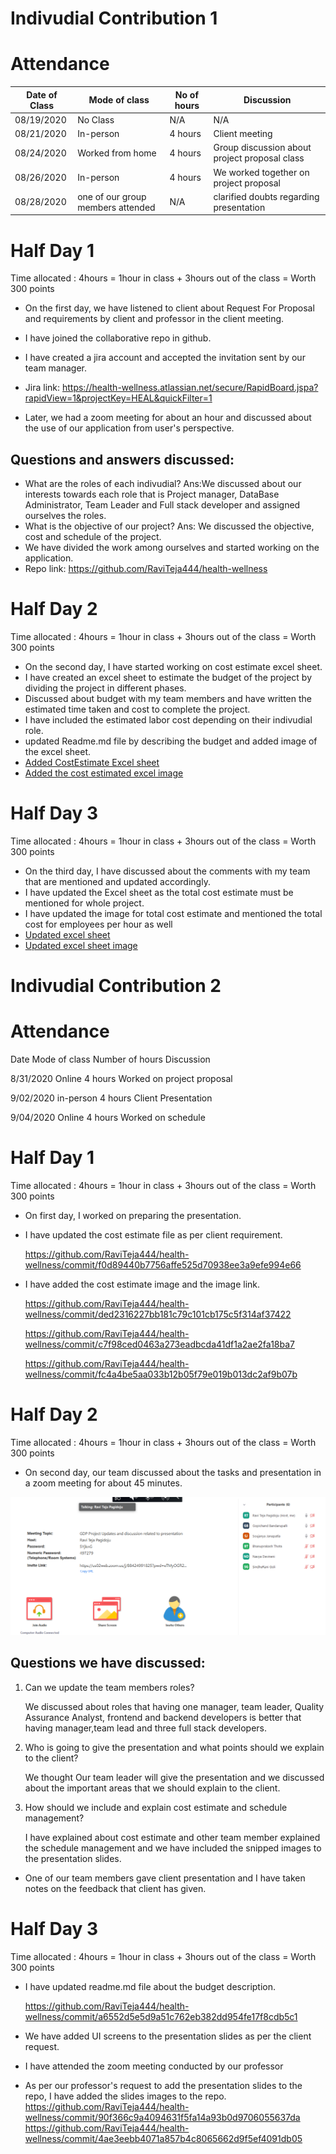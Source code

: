 # Indivudial Contribution 1
# Attendance

| Date of Class   | Mode of class | No of hours    | Discussion   | 
| --------------- | ------------- | -------------- | ------------ | 
| 08/19/2020      | No Class     |  N/A            | N/A             | 
| 08/21/2020      | In-person    | 4 hours         | Client meeting             | 
| 08/24/2020      | Worked from home | 4 hours     | Group discussion about project proposal class|
| 08/26/2020      | In-person   | 4 hours          | We worked together on project proposal          | 
| 08/28/2020      | one of our group members attended  | N/A        | clarified doubts regarding presentation      | 




# Half Day 1
Time allocated : 4hours = 1hour in class + 3hours out of the class = Worth 300 points

- On the first day, we have listened to client about Request For Proposal and requirements by client and professor in the client meeting.
- I have joined the collaborative repo in github.
- I have created a jira account and accepted the invitation sent by our team manager.

- Jira link: https://health-wellness.atlassian.net/secure/RapidBoard.jspa?rapidView=1&projectKey=HEAL&quickFilter=1

- Later, we had a zoom meeting for about an hour and discussed about the use of our application from user's perspective.
## Questions and answers discussed:
- What are the roles of each indivudial? Ans:We discussed about our interests towards each role that is Project manager, DataBase Administrator, Team Leader and Full stack developer and assigned ourselves the roles.
- What is the objective of our project? Ans: We discussed the objective, cost and schedule of the project.
- We have divided the work among ourselves and started working on the application.
- Repo link: https://github.com/RaviTeja444/health-wellness


# Half Day 2
Time allocated : 4hours = 1hour in class + 3hours out of the class = Worth 300 points

- On the second day, I have started working on cost estimate excel sheet.
- I have created an excel sheet to estimate the budget of the project by dividing the project in different phases.
- Discussed about budget with my team members and have written the estimated time taken and cost to complete the project. 
- I have included the estimated labor cost depending on their indivudial role.
- updated Readme.md file by describing the budget and added image of the excel sheet.
- [Added CostEstimate Excel sheet](https://github.com/RaviTeja444/health-wellness/commit/d516cc97f4f0a4d325b4cf264563c0c9f22c6b68)
- [Added the cost estimated excel image](https://github.com/RaviTeja444/health-wellness/commit/f7023b8c87daac02f7dd89e4d98b6fa63eeb75d9)

# Half Day 3
Time allocated : 4hours = 1hour in class + 3hours out of the class = Worth 300 points

- On the third day, I have discussed about the comments with my team that are mentioned and updated accordingly.
- I have updated the Excel sheet as the total cost estimate must be mentioned for whole project.
- I have updated the image for total cost estimate and mentioned the total cost for employees per hour as well
- [Updated excel sheet](https://github.com/RaviTeja444/health-wellness/commit/f23651031b2f32f299719fff1d787ede6e4942dd)
- [Updated excel sheet image](https://github.com/RaviTeja444/health-wellness/commit/62fa3296360ec276b77baec9c5057b2452b0a26c)


# Indivudial Contribution 2

# Attendance

Date            Mode of class 	Number of hours	  	 Discussion

8/31/2020   	Online  	   4 hours	   Worked on project proposal

9/02/2020       in-person          4 hours         Client Presentation

9/04/2020      	Online             4 hours         Worked on schedule

# Half Day 1
Time allocated : 4hours = 1hour in class + 3hours out of the class = Worth 300 points

- On first day, I worked on preparing the presentation.
- I have updated the cost estimate file as per client requirement. 
  
  https://github.com/RaviTeja444/health-wellness/commit/f0d89440b7756affe525d70938ee3a9efe994e66
- I have added the cost estimate image and the image link.
  
  https://github.com/RaviTeja444/health-wellness/commit/ded2316227bb181c79c101cb175c5f314af37422

  https://github.com/RaviTeja444/health-wellness/commit/c7f98ced0463a273eadbcda41df1a2ae2fa18ba7

  https://github.com/RaviTeja444/health-wellness/commit/fc4a4be5aa033b12b05f79e019b013dc2af9b07b

# Half Day 2
Time allocated : 4hours = 1hour in class + 3hours out of the class = Worth 300 points

- On second day, our team discussed about the tasks and presentation in a zoom meeting for about 45 minutes.

![ZoomImage](https://github.com/RaviTeja444/health-wellness/blob/master/Sindhu/zoom.PNG)

## Questions we have discussed:
1. Can we update the team members roles?
   
   We discussed about roles that having one manager, team leader, Quality Assurance Analyst, frontend and backend developers is better that having manager,team lead and three full stack developers.
1. Who is going to give the presentation and what points should we explain to the client?

   We thought Our team leader will give the presentation and we discussed about the important areas that we should explain to the client.
1. How should we include and explain cost estimate and schedule management?

   I have explained about cost estimate and other team member explained the schedule management and we have included the snipped images to the presentation slides.
- One of our team members gave client presentation and I have taken notes on the feedback that client has given.

# Half Day 3
Time allocated : 4hours = 1hour in class + 3hours out of the class = Worth 300 points

- I have updated readme.md file about the budget description.
  
  https://github.com/RaviTeja444/health-wellness/commit/a6552d5e5d9a51c762eb382dd954fe17f8cdb5c1
- We have added UI screens to the presentation slides as per the client request.
  
- I have attended the zoom meeting conducted by our professor
- As per our professor's request to add the presentation slides to the repo, I have added the slides images to the repo.
  https://github.com/RaviTeja444/health-wellness/commit/90f366c9a4094631f5fa14a93b0d9706055637da
  https://github.com/RaviTeja444/health-wellness/commit/4ae3eebb4071a857b4c8065662d9f5ef4091db05


  




